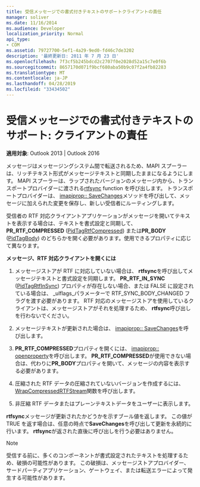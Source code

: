 ```yaml
---
title: 受信メッセージでの書式付きテキストのサポートクライアントの責任
manager: soliver
ms.date: 11/16/2014
ms.audience: Developer
localization_priority: Normal
api_type:
- COM
ms.assetid: 79727700-5ef1-4a29-9ed0-fd46c7de3202
description: '最終更新日: 2011 年 7 月 23 日'
ms.openlocfilehash: 7f3cf5b245bdcd2c2707f0e2028d52a15c7e0f6b
ms.sourcegitcommit: 8657170d071f9bcf680aba50b9c07f2a4fb82283
ms.translationtype: MT
ms.contentlocale: ja-JP
ms.lasthandoff: 04/28/2019
ms.locfileid: "33434502"
---
```

# <a name="supporting-formatted-text-in-incoming-messages-client-responsibilities"></a>受信メッセージでの書式付きテキストのサポート: クライアントの責任

  
  
**適用対象**: Outlook 2013 | Outlook 2016 
  
メッセージはメッセージングシステム間で転送されるため、MAPI スプーラーは、リッチテキスト形式がメッセージテキストと同期したままになるようにします。 MAPI スプーラーは、ラップされたバージョンのメッセージ内から、トランスポートプロバイダーに渡される[rtfsync](rtfsync.md) function を呼び出します。 トランスポートプロバイダーは、 [imapiprop:: SaveChanges](imapiprop-savechanges.md)メソッドを呼び出して、メッセージに加えられた変更を保存し、新しい受信者にルーティングします。 
  
受信者の RTF 対応クライアントアプリケーションがメッセージを開いてテキストを表示する場合は、テキストを書式設定と同期して、 **PR_RTF_COMPRESSED** ([PidTagRtfCompressed](pidtagrtfcompressed-canonical-property.md)) または**PR_BODY** ([PidTagBody](pidtagbody-canonical-property.md)) のどちらかを開く必要があります。使用できるプロパティに応じて異なります。
  
 **メッセージ、RTF 対応クライアントを開くには**
  
1. メッセージストアが RTF に対応していない場合は、 **rtfsync**を呼び出してメッセージテキストと書式設定を同期します。 **PR_RTF_IN_SYNC** ([PidTagRtfInSync](pidtagrtfinsync-canonical-property.md)) プロパティが存在しない場合、または FALSE に設定されている場合は、 _ulflags_パラメーターで RTF_SYNC_BODY_CHANGED フラグを渡す必要があります。 RTF 対応のメッセージストアを使用しているクライアントは、メッセージストアがそれを処理するため、 **rtfsync**呼び出しを行わないでください。 
    
2. メッセージテキストが更新された場合は、 [imapiprop:: SaveChanges](imapiprop-savechanges.md)を呼び出します。 
    
3. **PR_RTF_COMPRESSED**プロパティを開くには、 [imapiprop:: openproperty](imapiprop-openproperty.md)を呼び出します。 **PR_RTF_COMPRESSED**が使用できない場合は、代わりに**PR_BODY**プロパティを開いて、メッセージの内容を表示する必要があります。 
    
4. 圧縮された RTF データの圧縮されていないバージョンを作成するには、 [WrapCompressedRTFStream](wrapcompressedrtfstream.md)関数を呼び出します。 
    
5. 非圧縮 RTF データまたはプレーンテキストデータをユーザーに表示します。
    
 **rtfsync**メッセージが更新されたかどうかを示すブール値を返します。 この値が TRUE を返す場合は、任意の時点で**SaveChanges**を呼び出して更新を永続的に行います。 **rtfsync**が返された直後に呼び出しを行う必要はありません。 
  
> [!NOTE]
> 受信する前に、多くのコンポーネントが書式設定されたテキストを処理するため、破損の可能性があります。 この破損は、メッセージストアプロバイダー、サードパーティアプリケーション、ゲートウェイ、または転送エラーによって発生する可能性があります。 
  

